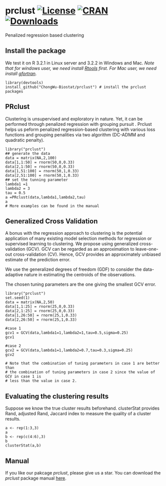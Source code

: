 # prclust  [![License](http://img.shields.io/badge/license-GPL%20%28%3E=%202%29-brightgreen.svg?style=flat)](http://www.gnu.org/licenses/gpl-2.0.html) [![CRAN](http://www.r-pkg.org/badges/version/prclust)](http://cran.rstudio.com/package=prclust) [![Downloads](http://cranlogs.r-pkg.org/badges/aSPU?color=brightgreen)](http://www.r-pkg.org/pkg/aSPU)

Penalized regression based clustering 

## Install the package
We test it on R 3.2.1 in Linux server and 3.2.2 in Windows and Mac. *Note that for windows user, we need install [Rtools](https://cran.r-project.org/bin/windows/Rtools/) first. For Mac user, we need install [gfortran](https://cran.r-project.org/bin/macosx/tools/).*

```
library(devtools)
install_github("ChongWu-Biostat/prclust") # install the prclust packages
```

## PRclust
Clustering is unsupervised and exploratory in nature. Yet, it can be performed through penalized regression with grouping pursuit
. Prclust helps us peform penalized regression-based clustering with various loss functions and grouping penalities via two algorithm (DC-ADMM and quadratic penalty).

```
library("prclust")
## generate the data
data = matrix(NA,2,100)
data[1,1:50] = rnorm(50,0,0.33)
data[2,1:50] = rnorm(50,0,0.33)
data[1,51:100] = rnorm(50,1,0.33)
data[2,51:100] = rnorm(50,1,0.33)
## set the tunning parameter
lambda1 =1
lambda2 = 3
tau = 0.5
a =PRclust(data,lambda1,lambda2,tau)
a
# More examples can be found in the manual
```

## Generalized Cross Validation

A bonus with the regression approach to clustering is the potential application of many existing model selection methods for regression or supervised learning to clustering. We propose using generalized cross-validation (GCV). GCV can be regarded as an approximation to leave-one-out cross-validation (CV). Hence, GCV provides an approximately unbiased estimate of the prediction error.

We use the generalized degrees of freedom (GDF) to consider the data-adaptive nature in estimating the centroids of the observations.

The chosen tuning parameters are the one giving the smallest GCV error.

```
library("prclust")
set.seed(1)
data = matrix(NA,2,50)
data[1,1:25] = rnorm(25,0,0.33)
data[2,1:25] = rnorm(25,0,0.33)
data[1,26:50] = rnorm(25,1,0.33)
data[2,26:50] = rnorm(25,1,0.33)

#case 1
gcv1 = GCV(data,lambda1=1,lambda2=1,tau=0.5,sigma=0.25)
gcv1

#case 2
gcv2 = GCV(data,lambda1=1,lambda2=0.7,tau=0.3,sigma=0.25)
gcv2

# Note that the combination of tuning parameters in case 1 are better than 
# the combination of tuning parameters in case 2 since the value of GCV in case 1 is
# less than the value in case 2.
```

## Evaluating the clustering results
Suppose we know the true cluster results beforehand. clusterStat provides Rand, adjusted Rand, Jaccard index to measure the quality of a cluster results.

```
a <- rep(1:3,3)
a
b <- rep(c(4:6),3)
b
clusterStat(a,b)
```

## Manual
If you like our pakcage *prclust*, please give us a star. You can download the *prclust* package manual [here](https://cutpi.com/upimages/1446325172.pdf). 




